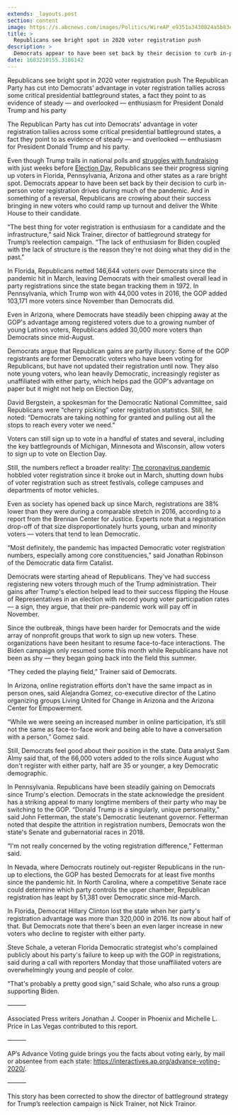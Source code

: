 ```yaml
--- 
extends: _layouts.post 
section: content 
image: https://s.abcnews.com/images/Politics/WireAP_e9351a3430824a5b83ec19553e698afd_16x9_992.jpg 
title: > 
  Republicans see bright spot in 2020 voter registration push 
description: > 
  Democrats appear to have been set back by their decision to curb in-person voter registration drives during much of the pandemic.“The best thing for voter registration is enthusiasm for a candidate and the infrastructure,” said Nick Trainer, director of battleground strategy for Trump’s reelection campaign.Still, the numbers reflect a broader reality: The coronavirus pandemic hobbled voter registration since it broke out in March, shutting down hubs of voter registration such as street festivals, college campuses and departments of motor vehicles.Experts note that a registration drop-off of that size disproportionately hurts young, urban and minority voters — voters that tend to lean Democratic.“Most definitely, the pandemic has impacted Democratic voter registration numbers, especially among core constituencies,” said Jonathan Robinson of the Democratic data firm Catalist. 
date: 1603210155.3186142 
--- 
```

<div><p>Republicans see bright spot in 2020 voter registration push The Republican Party has cut into Democrats&#8217; advantage in voter registration tallies across some critical presidential battleground states, a fact they point to as evidence of steady &#8212; and overlooked &#8212; enthusiasm for President Donald Trump and his party</p><p>The Republican Party has cut into Democrats' advantage in voter registration tallies across some critical presidential battleground states, a fact they point to as evidence of steady &#8212; and overlooked &#8212; enthusiasm for President Donald Trump and his party.</p><p>Even though Trump trails in national polls and         <a href="https://apnews.com/article/election-2020-joe-biden-donald-trump-politics-elections-8c4ba40ecba7193651681efa81022e70">struggles with fundraising</a> with just weeks before         <a href="https://apnews.com/hub/election-2020">Election Day</a>, Republicans see their progress signing up voters in Florida, Pennsylvania, Arizona and other states as a rare bright spot. Democrats appear to have been set back by their decision to curb in-person voter registration drives during much of the pandemic. And in something of a reversal, Republicans are crowing about their success bringing in new voters who could ramp up turnout and deliver the White House to their candidate.</p><p class="Ad incontentTeads incontentTeads--story ad-slot"></p><p>&#8220;The best thing for voter registration is enthusiasm for a candidate and the infrastructure,&#8221; said Nick Trainer, director of battleground strategy for Trump&#8217;s reelection campaign. &#8220;The lack of enthusiasm for Biden coupled with the lack of structure is the reason they&#8217;re not doing what they did in the past.&#8221;</p><p>In Florida, Republicans netted 146,644 voters over Democrats since the pandemic hit in March, leaving Democrats with their smallest overall lead in party registrations since the state began tracking them in 1972. In Pennsylvania, which Trump won with 44,000 votes in 2016, the GOP added 103,171 more voters since November than Democrats did.</p><p>Even in Arizona, where Democrats have steadily been chipping away at the GOP's advantage among registered voters due to a growing number of young Latinos voters, Republicans added 30,000 more voters than Democrats since mid-August.</p><p>Democrats argue that Republican gains are partly illusory: Some of the GOP registrants are former Democratic voters who have been voting for Republicans, but have not updated their registration until now. They also note young voters, who lean heavily Democratic, increasingly register as unaffiliated with either party, which helps pad the GOP's advantage on paper but it might not help on Election Day,</p><p>David Bergstein, a spokesman for the Democratic National Committee, said Republicans were &#8220;cherry picking&#8221; voter registration statistics. Still, he noted: &#8220;Democrats are taking nothing for granted and pulling out all the stops to reach every voter we need."</p><p>Voters can still sign up to vote in a handful of states and several, including the key battlegrounds of Michigan, Minnesota and Wisconsin, allow voters to sign up to vote on Election Day.</p><p>Still, the numbers reflect a broader reality:         <a href="https://apnews.com/hub/virus-outbreak">The coronavirus pandemic</a> hobbled voter registration since it broke out in March, shutting down hubs of voter registration such as street festivals, college campuses and departments of motor vehicles.</p><p>Even as society has opened back up since March, registrations are 38% lower than they were during a comparable stretch in 2016, according to a report from the Brennan Center for Justice. Experts note that a registration drop-off of that size disproportionately hurts young, urban and minority voters &#8212; voters that tend to lean Democratic.</p><p class="Ad incontentTeads2 incontentTeads2--story ad-slot"></p><p>&#8220;Most definitely, the pandemic has impacted Democratic voter registration numbers, especially among core constituencies,&#8221; said Jonathan Robinson of the Democratic data firm Catalist.</p><p>Democrats were starting ahead of Republicans. They've had success registering new voters through much of the Trump administration. Their gains after Trump's election helped lead to their success flipping the House of Representatives in an election with record young voter participation rates &#8212; a sign, they argue, that their pre-pandemic work will pay off in November.</p><p>Since the outbreak, things have been harder for Democrats and the wide array of nonprofit groups that work to sign up new voters. These organizations have been hesitant to resume face-to-face interactions. The Biden campaign only resumed some this month while Republicans have not been as shy &#8212; they began going back into the field this summer.</p><p>&#8220;They ceded the playing field,&#8221; Trainer said of Democrats.</p><p>In Arizona, online registration efforts don't have the same impact as in person ones, said Alejandra Gomez, co-executive director of the Latino organizing groups Living United for Change in Arizona and the Arizona Center for Empowerment.</p><p>&#8220;While we were seeing an increased number in online participation, it&#8217;s still not the same as face-to-face work and being able to have a conversation with a person,&#8221; Gomez said.</p><p>Still, Democrats feel good about their position in the state. Data analyst Sam Almy said that, of the 66,000 voters added to the rolls since August who don't register with either party, half are 35 or younger, a key Democratic demographic.</p><p>In Pennsylvania. Republicans have been steadily gaining on Democrats since Trump's election. Democrats in the state acknowledge the president has a striking appeal to many longtime members of their party who may be switching to the GOP. &#8220;Donald Trump is a singularly, unique personality,&#8221; said John Fetterman, the state's Democratic lieutenant governor. Fetterman noted that despite the attrition in registration numbers, Democrats won the state's Senate and gubernatorial races in 2018.</p><p>&#8220;I'm not really concerned by the voting registration difference,&#8221; Fetterman said.</p><p>In Nevada, where Democrats routinely out-register Republicans in the run-up to elections, the GOP has bested Democrats for at least five months since the pandemic hit. In North Carolina, where a competitive Senate race could determine which party controls the upper chamber, Republican registration has leapt by 51,381 over Democratic since mid-March.</p><p>In Florida, Democrat Hillary Clinton lost the state when her party's registration advantage was more than 320,000 in 2016. Its now about half of that. But Democrats note that there's been an even larger increase in new voters who decline to register with either party.</p><p>Steve Schale, a veteran Florida Democratic strategist who's complained publicly about his party's failure to keep up with the GOP in registrations, said during a call with reporters Monday that those unaffiliated voters are overwhelmingly young and people of color.</p><p>&#8220;That's probably a pretty good sign,&#8221; said Schale, who also runs a group supporting Biden.</p><p>&#8212;&#8212;&#8212;</p><p>Associated Press writers Jonathan J. Cooper in Phoenix and Michelle L. Price in Las Vegas contributed to this report.</p><p>&#8212;&#8212;&#8212;</p><p>AP&#8217;s Advance Voting guide brings you the facts about voting early, by mail or absentee from each state:         <a href="https://interactives.ap.org/advance-voting-2020/">https://interactives.ap.org/advance-voting-2020/</a>.</p><p>&#8212;&#8212;&#8212;</p><p>This story has been corrected to show the director of battleground strategy for Trump&#8217;s reelection campaign is Nick Trainer, not Nick Trainor.</p></div>